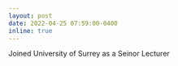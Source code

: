 ```yaml
---
layout: post
date: 2022-04-25 07:59:00-0400
inline: true
---
```


Joined University of Surrey as a Seinor Lecturer
